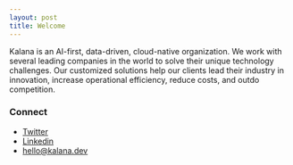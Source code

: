 ```yaml
---
layout: post
title: Welcome
---
```


Kalana is an AI-first, data-driven, cloud-native organization. We work with several leading companies in the world to solve their unique technology challenges. Our customized solutions help our clients lead their industry in innovation, increase operational efficiency, reduce costs, and outdo competition.




### Connect


- [Twitter](https://www.twitter.com/KalanaHQ)
- [Linkedin](https://www.linkedin.com/company/kalanahq)
- [hello@kalana.dev](mailto:hello@kalana.dev)


